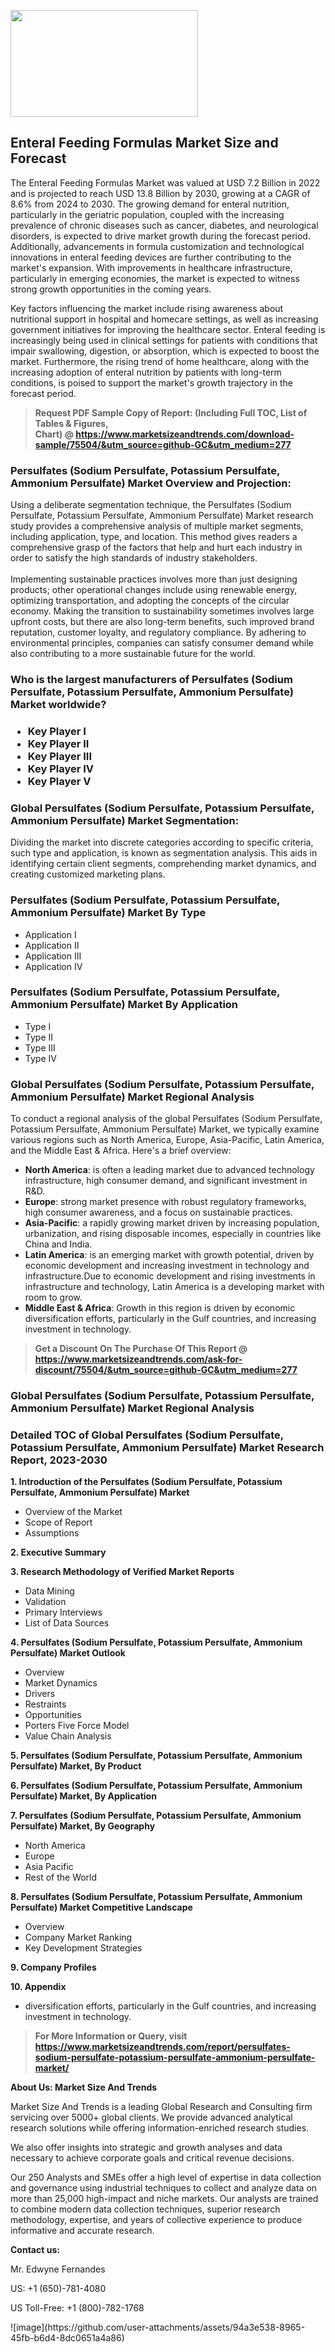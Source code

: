 <p><img class="alignnone size-medium wp-image-20088" src="https://ffe5etoiles.com/wp-content/uploads/2024/12/MST1-300x171.png" alt="" width="300" height="171" /></p><h2>Enteral Feeding Formulas Market Size and Forecast</h2><p>The Enteral Feeding Formulas Market was valued at USD 7.2 Billion in 2022 and is projected to reach USD 13.8 Billion by 2030, growing at a CAGR of 8.6% from 2024 to 2030. The growing demand for enteral nutrition, particularly in the geriatric population, coupled with the increasing prevalence of chronic diseases such as cancer, diabetes, and neurological disorders, is expected to drive market growth during the forecast period. Additionally, advancements in formula customization and technological innovations in enteral feeding devices are further contributing to the market's expansion. With improvements in healthcare infrastructure, particularly in emerging economies, the market is expected to witness strong growth opportunities in the coming years.</p><p>Key factors influencing the market include rising awareness about nutritional support in hospital and homecare settings, as well as increasing government initiatives for improving the healthcare sector. Enteral feeding is increasingly being used in clinical settings for patients with conditions that impair swallowing, digestion, or absorption, which is expected to boost the market. Furthermore, the rising trend of home healthcare, along with the increasing adoption of enteral nutrition by patients with long-term conditions, is poised to support the market's growth trajectory in the forecast period.</p></p><blockquote id="" class=""><strong>Request PDF Sample Copy of Report: (Including Full TOC, List of Tables &amp; Figures, Chart)&nbsp;@&nbsp;<strong><a href="https://www.marketsizeandtrends.com/download-sample/75504/&utm_source=github-GC&utm_medium=277" target="_blank">https://www.marketsizeandtrends.com/download-sample/75504/&utm_source=github-GC&utm_medium=277</a></strong></strong></blockquote><h3 id="" class="">Persulfates (Sodium Persulfate, Potassium Persulfate, Ammonium Persulfate) Market&nbsp;Overview and Projection:</h3><p id="" class="">Using a deliberate segmentation technique, the Persulfates (Sodium Persulfate, Potassium Persulfate, Ammonium Persulfate) Market research study provides a comprehensive analysis of multiple market segments, including application, type, and location. This method gives readers a comprehensive grasp of the factors that help and hurt each industry in order to satisfy the high standards of industry stakeholders. <br /> <br />Implementing sustainable practices involves more than just designing products; other operational changes include using renewable energy, optimizing transportation, and adopting the concepts of the circular economy. Making the transition to sustainability sometimes involves large upfront costs, but there are also long-term benefits, such improved brand reputation, customer loyalty, and regulatory compliance. By adhering to environmental principles, companies can satisfy consumer demand while also contributing to a more sustainable future for the world.</p><h3 id="" class="">Who is the largest manufacturers of&nbsp;Persulfates (Sodium Persulfate, Potassium Persulfate, Ammonium Persulfate) Market worldwide?</h3><h3 class=""><p><ul><li>Key Player I </li><li> Key Player II </li><li> Key Player III </li><li> Key Player IV </li><li> Key Player V</li></ul></p></h3><h3 id="" class="">Global&nbsp;Persulfates (Sodium Persulfate, Potassium Persulfate, Ammonium Persulfate) Market Segmentation:</h3><p id="" class="">Dividing the market into discrete categories according to specific criteria, such type and application, is known as segmentation analysis. This aids in identifying certain client segments, comprehending market dynamics, and creating customized marketing plans.</p><h3 id="" class="">Persulfates (Sodium Persulfate, Potassium Persulfate, Ammonium Persulfate) Market&nbsp;By Type</h3><p><p><ul><li>Application I</li><li> Application II</li><li> Application III</li><li> Application IV</p></li></ul></p></p><h3 id="" class="">Persulfates (Sodium Persulfate, Potassium Persulfate, Ammonium Persulfate) Market&nbsp;By Application</h3><p class=""><p><ul><li>Type I</li><li> Type II</li><li> Type III</li><li> Type IV</li></ul></p></p><h3 id="" class="">Global Persulfates (Sodium Persulfate, Potassium Persulfate, Ammonium Persulfate) Market Regional Analysis</h3><p id="" class="">To conduct a regional analysis of the global Persulfates (Sodium Persulfate, Potassium Persulfate, Ammonium Persulfate) Market, we typically examine various regions such as North America, Europe, Asia-Pacific, Latin America, and the Middle East &amp; Africa. Here's a brief overview:</p><ul><li><strong>North America</strong>: is often a leading market due to advanced technology infrastructure, high consumer demand, and significant investment in R&amp;D.</li><li><strong>Europe</strong>: strong market presence with robust regulatory frameworks, high consumer awareness, and a focus on sustainable practices.</li><li><strong>Asia-Pacific</strong>: a rapidly growing market driven by increasing population, urbanization, and rising disposable incomes, especially in countries like China and India.</li><li><strong>Latin America</strong>: is an emerging market with growth potential, driven by economic development and increasing investment in technology and infrastructure.Due to economic development and rising investments in infrastructure and technology, Latin America is a developing market with room to grow.</li><li><strong>Middle East &amp; Africa</strong>: Growth in this region is driven by economic diversification efforts, particularly in the Gulf countries, and increasing investment in technology.</li></ul><blockquote id="" class=""><strong>Get a Discount On The Purchase Of This Report @ <strong><a href="https://www.marketsizeandtrends.com/ask-for-discount/75504/&utm_source=github-GC&utm_medium=277" target="_blank">https://www.marketsizeandtrends.com/ask-for-discount/75504/&utm_source=github-GC&utm_medium=277</a></strong></strong></blockquote><h3 id="" class="">Global Persulfates (Sodium Persulfate, Potassium Persulfate, Ammonium Persulfate) Market Regional Analysis</h3><h3 id="" class="">Detailed TOC of Global Persulfates (Sodium Persulfate, Potassium Persulfate, Ammonium Persulfate) Market Research Report, 2023-2030</h3><p id="" class=""><strong>1. Introduction of the Persulfates (Sodium Persulfate, Potassium Persulfate, Ammonium Persulfate) Market</strong></p><ul><li>Overview of the Market</li><li>Scope of Report</li><li>Assumptions</li></ul><p id="" class=""><strong>2. Executive Summary</strong></p><p id="" class=""><strong>3. Research Methodology of Verified Market Reports</strong></p><ul><li>Data Mining</li><li>Validation</li><li>Primary Interviews</li><li>List of Data Sources</li></ul><p id="" class=""><strong>4. Persulfates (Sodium Persulfate, Potassium Persulfate, Ammonium Persulfate) Market Outlook</strong></p><ul><li>Overview</li><li>Market Dynamics</li><li>Drivers</li><li>Restraints</li><li>Opportunities</li><li>Porters Five Force Model</li><li>Value Chain Analysis</li></ul><p id="" class=""><strong>5. Persulfates (Sodium Persulfate, Potassium Persulfate, Ammonium Persulfate) Market, By Product</strong></p><p id="" class=""><strong>6. Persulfates (Sodium Persulfate, Potassium Persulfate, Ammonium Persulfate) Market, By Application</strong></p><p id="" class=""><strong>7. Persulfates (Sodium Persulfate, Potassium Persulfate, Ammonium Persulfate) Market, By Geography</strong></p><ul><li>North America</li><li>Europe</li><li>Asia Pacific</li><li>Rest of the World</li></ul><p id="" class=""><strong>8. Persulfates (Sodium Persulfate, Potassium Persulfate, Ammonium Persulfate) Market Competitive Landscape</strong></p><ul><li>Overview</li><li>Company Market Ranking</li><li>Key Development Strategies</li></ul><p id="" class=""><strong>9. Company Profiles</strong></p><p id="" class=""><strong>10. Appendix</strong></p><ul><li>diversification efforts, particularly in the Gulf countries, and increasing investment in technology.</li></ul><blockquote id="" class=""><strong>For More Information or Query, visit <strong><strong><a href="https://www.marketsizeandtrends.com/report/persulfates-sodium-persulfate-potassium-persulfate-ammonium-persulfate-market/" target="_blank">https://www.marketsizeandtrends.com/report/persulfates-sodium-persulfate-potassium-persulfate-ammonium-persulfate-market/</a></strong></strong></strong></blockquote><p id="" class=""><strong>About Us: Market Size And Trends</strong></p><p id="" class="">Market Size And Trends is a leading Global Research and Consulting firm servicing over 5000+ global clients. We provide advanced analytical research solutions while offering information-enriched research studies.</p><p id="" class="">We also offer insights into strategic and growth analyses and data necessary to achieve corporate goals and critical revenue decisions.</p><p id="" class="">Our 250 Analysts and SMEs offer a high level of expertise in data collection and governance using industrial techniques to collect and analyze data on more than 25,000 high-impact and niche markets. Our analysts are trained to combine modern data collection techniques, superior research methodology, expertise, and years of collective experience to produce informative and accurate research.</p><p id="" class=""><strong>Contact us:</strong></p><p id="" class="">Mr. Edwyne Fernandes</p><p id="" class="">US: +1 (650)-781-4080</p><p id="" class="">US Toll-Free: +1 (800)-782-1768</p>
![image](https://github.com/user-attachments/assets/94a3e538-8965-45fb-b6d4-8dc0651a4a86)
